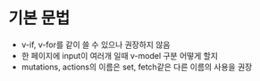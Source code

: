 # 기본 문법
* v-if, v-for를 같이 쓸 수 있으나 권장하지 않음
* 한 페이지에 input이 여러개 일때 v-model 구분 어떻게 할지
* mutations, actions의 이름은 set, fetch같은 다른 이름의 사용을 권장
